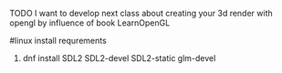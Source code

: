 TODO I want to develop next class about creating your 3d render with opengl by influence of book LearnOpenGL


#linux install requrements
1. dnf install SDL2 SDL2-devel SDL2-static glm-devel
